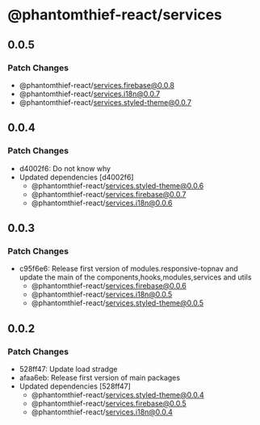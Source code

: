 # @phantomthief-react/services

## 0.0.5

### Patch Changes

- @phantomthief-react/services.firebase@0.0.8
- @phantomthief-react/services.i18n@0.0.7
- @phantomthief-react/services.styled-theme@0.0.7

## 0.0.4

### Patch Changes

- d4002f6: Do not know why
- Updated dependencies [d4002f6]
  - @phantomthief-react/services.styled-theme@0.0.6
  - @phantomthief-react/services.firebase@0.0.7
  - @phantomthief-react/services.i18n@0.0.6

## 0.0.3

### Patch Changes

- c95f6e6: Release first version of modules.responsive-topnav and update the main of the components,hooks,modules,services and utils
  - @phantomthief-react/services.firebase@0.0.6
  - @phantomthief-react/services.i18n@0.0.5
  - @phantomthief-react/services.styled-theme@0.0.5

## 0.0.2

### Patch Changes

- 528ff47: Update load stradge
- afaa6eb: Release first version of main packages
- Updated dependencies [528ff47]
  - @phantomthief-react/services.styled-theme@0.0.4
  - @phantomthief-react/services.firebase@0.0.5
  - @phantomthief-react/services.i18n@0.0.4
